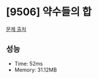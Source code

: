 # [9506] 약수들의 합

[문제 출처](https://www.acmicpc.net/problem/9506)

## 성능

- Time: 52ms
- Memory: 31.12MB
